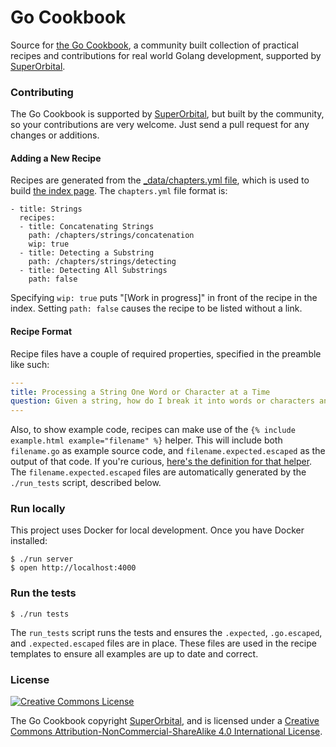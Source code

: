 # Go Cookbook

Source for [the Go Cookbook](http://golangcookbook.com), a
community built collection of practical
recipes and contributions for real world Golang development, supported by
[SuperOrbital](https://superorbit.al).

### Contributing

The Go Cookbook is supported by
[SuperOrbital](https://superorbit.al), but built by the
community, so your contributions are very welcome.  Just send
a pull request for any changes or additions.

#### Adding a New Recipe

Recipes are generated from the [_data/chapters.yml
file](https://github.com/golangcookbook/golangcookbook.github.io/blob/master/_data/chapters.yml),
which is used to build [the index
page](https://github.com/golangcookbook/golangcookbook.github.io/blob/master/index.md).
The `chapters.yml` file format is:

```
- title: Strings
  recipes:
  - title: Concatenating Strings
    path: /chapters/strings/concatenation
    wip: true
  - title: Detecting a Substring
    path: /chapters/strings/detecting
  - title: Detecting All Substrings
    path: false
```

Specifying `wip: true` puts "[Work in progress]" in front of
the recipe in the index.  Setting `path: false` causes the
recipe to be listed without a link.

#### Recipe Format

Recipe files have a couple of required properties, specified
in the preamble like such:

``` yaml
---
title: Processing a String One Word or Character at a Time
question: Given a string, how do I break it into words or characters and process each one in turn?
---
```

Also, to show example code, recipes can make use of the `{%
include example.html example="filename" %}` helper. This will
include both `filename.go` as example source code, and
`filename.expected.escaped` as the output of that code.  If
you're curious, [here's the definition for that
helper](https://github.com/golangcookbook/golangcookbook.github.io/blob/master/_includes/example.html).
The `filename.expected.escaped` files are automatically
generated by the `./run_tests` script, described below.

### Run locally

This project uses Docker for local development.  Once you
have Docker installed:

``` console
$ ./run server
$ open http://localhost:4000
```

### Run the tests

``` console
$ ./run tests
```

The `run_tests` script runs the tests and
ensures the `.expected`, `.go.escaped`, and
`.expected.escaped` files are in place.  These files are
used in the recipe templates to ensure all examples are up to
date and correct.

### License

[![Creative Commons
License](https://i.creativecommons.org/l/by-nc-sa/4.0/88x31.png)](http://creativecommons.org/licenses/by-nc-sa/4.0/)

The Go Cookbook copyright
[SuperOrbital](https://superorbit.al), and is licensed under
a [Creative Commons Attribution-NonCommercial-ShareAlike 4.0
International
License](http://creativecommons.org/licenses/by-nc-sa/4.0/).
